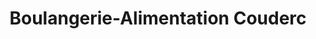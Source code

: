 ---
title: "Boulangerie-Alimentation Couderc"
url: /bourret/boulangerie-alimentation-couderc/
shop: Lebensmittel
---